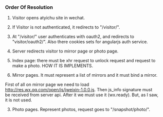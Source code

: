 ### Order Of Resolution

1. Visitor opens atyichu site in wechat.

2. If Visitor is not authenticated, it redirects to "/visitor/".

3. At "/visitor/" user authenticates with oauth2, and redirects to "visitor/oauth2/".
Also there cookies sets for angularjs auth service.

4. Server redirects visitor to mirror page or photo page.



1. Index page: there must be xhr request to unlock request and request to make a photo.
HOW IT IS IMPLEMENTS.

2. Mirror pages. It must represent a list of mirrors and it must bind a mirror. 

First of all on mirror page we need to load http://res.wx.qq.com/open/js/jweixin-1.0.0.js.
Then js_info signature must be received from server api. After it we must use it (wx.ready). 
But, as I saw, it is not used.

3. Photo pages. Represent photos, request goes to "/snapshot/photo/".


